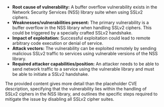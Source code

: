 - **Root cause of vulnerability:** A buffer overflow vulnerability exists in the Network Security Services (NSS) library suite when using SSLv2 ciphers.
- **Weaknesses/vulnerabilities present:** The primary vulnerability is a buffer overflow in the NSS library when handling SSLv2 ciphers. This could be triggered by a specially crafted SSLv2 handshake.
- **Impact of exploitation:** Successful exploitation could lead to remote arbitrary code execution or denial of service.
- **Attack vectors:** The vulnerability can be exploited remotely by sending malicious SSLv2 traffic to services using vulnerable versions of the NSS library.
- **Required attacker capabilities/position:** An attacker needs to be able to send network traffic to a service using the vulnerable library and must be able to initiate a SSLv2 handshake.

The provided content gives more detail than the placeholder CVE description, specifying that the vulnerability lies within the handling of SSLv2 ciphers in the NSS library, and outlines the specific steps required to mitigate the issue by disabling all SSLv2 cipher suites.